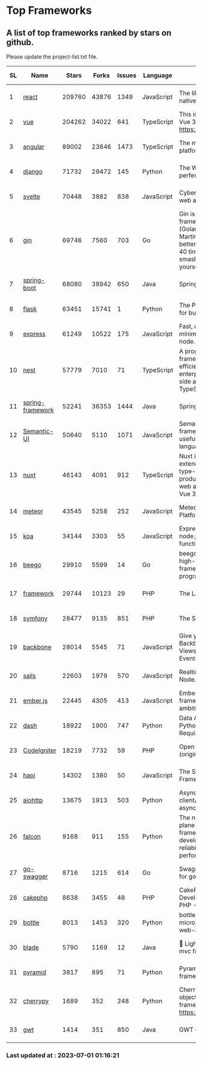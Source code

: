 # Top Frameworks
## A list of top frameworks ranked by stars on github.  
Please update the project-list.txt file.

| SL| Name  | Stars| Forks| Issues | Language | Description | Last Commit |
| --| ------| -----| ---- | ------ | -------- | ----------- | ----------- |
| 1 | [react](https://github.com/facebook/react) | 209760 | 43876 | 1349 | JavaScript | The library for web and native user interfaces | 2023-06-30 20:29:23 |
| 2 | [vue](https://github.com/vuejs/vue) | 204262 | 34022 | 641 | TypeScript | This is the repo for Vue 2. For Vue 3, go to https://github.com/vuejs/core | 2023-04-27 09:43:19 |
| 3 | [angular](https://github.com/angular/angular) | 89002 | 23846 | 1473 | TypeScript | The modern web developer’s platform | 2023-06-30 18:50:24 |
| 4 | [django](https://github.com/django/django) | 71732 | 29472 | 145 | Python | The Web framework for perfectionists with deadlines. | 2023-06-30 08:18:04 |
| 5 | [svelte](https://github.com/sveltejs/svelte) | 70448 | 3882 | 838 | JavaScript | Cybernetically enhanced web apps | 2023-06-30 17:06:47 |
| 6 | [gin](https://github.com/gin-gonic/gin) | 69746 | 7560 | 703 | Go | Gin is a HTTP web framework written in Go (Golang). It features a Martini-like API with much better performance -- up to 40 times faster. If you need smashing performance, get yourself some Gin. | 2023-06-05 01:52:39 |
| 7 | [spring-boot](https://github.com/spring-projects/spring-boot) | 68080 | 38942 | 650 | Java | Spring Boot | 2023-06-30 23:30:26 |
| 8 | [flask](https://github.com/pallets/flask) | 63451 | 15741 | 1 | Python | The Python micro framework for building web applications. | 2023-06-27 21:18:56 |
| 9 | [express](https://github.com/expressjs/express) | 61249 | 10522 | 175 | JavaScript | Fast, unopinionated, minimalist web framework for node. | 2023-05-16 01:53:48 |
| 10 | [nest](https://github.com/nestjs/nest) | 57779 | 7010 | 71 | TypeScript | A progressive Node.js framework for building efficient, scalable, and enterprise-grade server-side applications with TypeScript/JavaScript 🚀 | 2023-06-30 13:26:09 |
| 11 | [spring-framework](https://github.com/spring-projects/spring-framework) | 52241 | 36353 | 1444 | Java | Spring Framework | 2023-06-30 13:26:32 |
| 12 | [Semantic-UI](https://github.com/Semantic-Org/Semantic-UI) | 50640 | 5110 | 1071 | JavaScript | Semantic is a UI component framework based around useful principles from natural language. | 2023-01-11 17:05:32 |
| 13 | [nuxt](https://github.com/nuxt/nuxt) | 46143 | 4091 | 912 | TypeScript | Nuxt is an intuitive and extendable way to create type-safe, performant and production-grade full-stack web apps and websites with Vue 3. | 2023-06-30 04:25:43 |
| 14 | [meteor](https://github.com/meteor/meteor) | 43545 | 5258 | 252 | JavaScript | Meteor, the JavaScript App Platform | 2023-06-01 19:53:32 |
| 15 | [koa](https://github.com/koajs/koa) | 34144 | 3303 | 55 | JavaScript | Expressive middleware for node.js using ES2017 async functions | 2023-05-17 07:50:49 |
| 16 | [beego](https://github.com/beego/beego) | 29910 | 5599 | 14 | Go | beego is an open-source, high-performance web framework for the Go programming language. | 2023-06-29 13:33:46 |
| 17 | [framework](https://github.com/laravel/framework) | 29744 | 10123 | 29 | PHP | The Laravel Framework. | 2023-06-30 21:19:24 |
| 18 | [symfony](https://github.com/symfony/symfony) | 28477 | 9135 | 851 | PHP | The Symfony PHP framework | 2023-06-30 15:58:11 |
| 19 | [backbone](https://github.com/jashkenas/backbone) | 28014 | 5545 | 71 | JavaScript | Give your JS App some Backbone with Models, Views, Collections, and Events | 2023-01-04 11:09:21 |
| 20 | [sails](https://github.com/balderdashy/sails) | 22603 | 1979 | 570 | JavaScript | Realtime MVC Framework for Node.js | 2023-06-23 21:57:40 |
| 21 | [ember.js](https://github.com/emberjs/ember.js) | 22445 | 4305 | 413 | JavaScript | Ember.js - A JavaScript framework for creating ambitious web applications | 2023-06-30 20:11:09 |
| 22 | [dash](https://github.com/plotly/dash) | 18922 | 1900 | 747 | Python | Data Apps & Dashboards for Python. No JavaScript Required. | 2023-06-29 19:46:37 |
| 23 | [CodeIgniter](https://github.com/bcit-ci/CodeIgniter) | 18219 | 7732 | 59 | PHP | Open Source PHP Framework (originally from EllisLab) | 2023-04-07 17:57:13 |
| 24 | [hapi](https://github.com/hapijs/hapi) | 14302 | 1380 | 50 | JavaScript | The Simple, Secure Framework Developers Trust | 2023-04-24 22:09:20 |
| 25 | [aiohttp](https://github.com/aio-libs/aiohttp) | 13675 | 1913 | 503 | Python | Asynchronous HTTP client/server framework for asyncio and Python | 2023-06-09 18:30:52 |
| 26 | [falcon](https://github.com/falconry/falcon) | 9168 | 911 | 155 | Python | The no-magic web data plane API and microservices framework for Python developers, with a focus on reliability, correctness, and performance at scale. | 2023-06-04 18:45:06 |
| 27 | [go-swagger](https://github.com/go-swagger/go-swagger) | 8716 | 1215 | 614 | Go | Swagger 2.0 implementation for go | 2023-06-24 18:38:19 |
| 28 | [cakephp](https://github.com/cakephp/cakephp) | 8638 | 3455 | 48 | PHP | CakePHP: The Rapid Development Framework for PHP - Official Repository | 2023-06-23 21:06:50 |
| 29 | [bottle](https://github.com/bottlepy/bottle) | 8013 | 1453 | 320 | Python | bottle.py is a fast and simple micro-framework for python web-applications. | 2022-09-05 15:24:52 |
| 30 | [blade](https://github.com/lets-blade/blade) | 5790 | 1169 | 12 | Java | :rocket: Lightning fast and elegant mvc framework for Java8 | 2023-06-16 05:18:49 |
| 31 | [pyramid](https://github.com/Pylons/pyramid) | 3817 | 895 | 71 | Python | Pyramid - A Python web framework | 2023-05-11 06:49:29 |
| 32 | [cherrypy](https://github.com/cherrypy/cherrypy) | 1689 | 352 | 248 | Python | CherryPy is a pythonic, object-oriented HTTP framework.      https://cherrypy.dev | 2023-05-04 23:04:12 |
| 33 | [gwt](https://github.com/gwtproject/gwt) | 1414 | 351 | 850 | Java | GWT Open Source Project | 2023-06-26 02:16:13 |

### Last updated at : 2023-07-01 01:16:21
